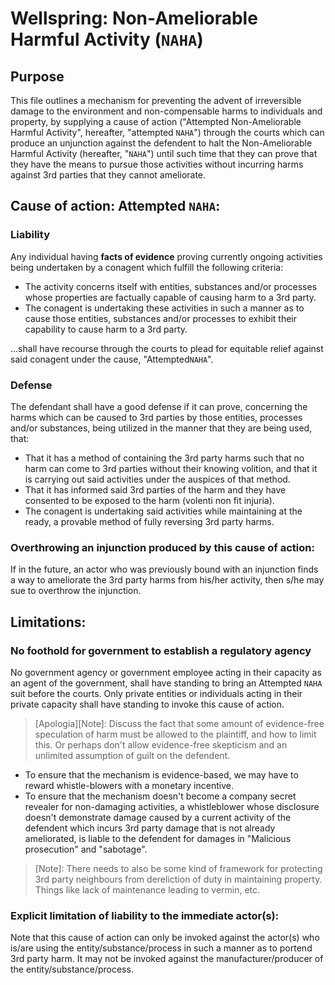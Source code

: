 # Wellspring: Non-Ameliorable Harmful Activity (`NAHA`)

## Purpose

This file outlines a mechanism for preventing the advent of irreversible damage to the environment and non-compensable harms to individuals and property, by supplying a cause of action ("Attempted Non-Ameliorable Harmful Activity", hereafter, "attempted `NAHA`") through the courts which can produce an unjunction against the defendent to halt the Non-Ameliorable Harmful Activity (hereafter, "`NAHA`") until such time that they can prove that they have the means to pursue those activities without incurring harms against 3rd parties that they cannot ameliorate.

## Cause of action: Attempted `NAHA`:

### Liability

Any individual having **facts of evidence** proving currently ongoing activities being undertaken by a conagent which fulfill the following criteria:

- The activity concerns itself with entities, substances and/or processes whose properties are factually capable of causing harm to a 3rd party.
- The conagent is undertaking these activities in such a manner as to cause those entities, substances and/or processes to exhibit their capability to cause harm to a 3rd party.

...shall have recourse through the courts to plead for equitable relief against said conagent under the cause, "Attempted`NAHA`".

### Defense

The defendant shall have a good defense if it can prove, concerning the harms which can be caused to 3rd parties by those entities, processes and/or substances, being utilized in the manner that they are being used, that:

- That it has a method of containing the 3rd party harms such that no harm can come to 3rd parties without their knowing volition, and that it is carrying out said activities under the auspices of that method.
- That it has informed said 3rd parties of the harm and they have consented to be exposed to the harm (volenti non fit injuria).
- The conagent is undertaking said activities while maintaining at the ready, a provable method of fully reversing 3rd party harms.

### Overthrowing an injunction produced by this cause of action:

If in the future, an actor who was previously bound with an injunction finds a way to ameliorate the 3rd party harms from his/her activity, then s/he may sue to overthrow the injunction.

## Limitations:

### No foothold for government to establish a regulatory agency

No government agency or government employee acting in their capacity as an agent of the government, shall have standing to bring an Attempted `NAHA` suit before the courts. Only private entities or individuals acting in their private capacity shall have standing to invoke this cause of action.

> [Apologia][Note]: Discuss the fact that some amount of evidence-free speculation of harm must be allowed to the plaintiff, and how to limit this. Or perhaps don't allow evidence-free skepticism and an unlimited assumption of guilt on the defendent.
- To ensure that the mechanism is evidence-based, we may have to reward whistle-blowers with a monetary incentive.
- To ensure that the mechanism doesn't become a company secret revealer for non-damaging activities, a whistleblower whose disclosure doesn't demonstrate damage caused by a current activity of the defendent which incurs 3rd party damage that is not already ameliorated, is liable to the defendent for damages in "Malicious prosecution" and "sabotage".

> [Note]: There needs to also be some kind of framework for protecting 3rd party neighbours from dereliction of duty in maintaining property. Things like lack of maintenance leading to vermin, etc.

### Explicit limitation of liability to the immediate actor(s):

Note that this cause of action can only be invoked against the actor(s) who is/are using the entity/substance/process in such a manner as to portend 3rd party harm. It may not be invoked against the manufacturer/producer of the entity/substance/process.

